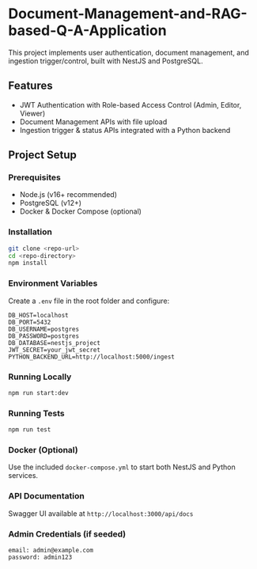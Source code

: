 # Document-Management-and-RAG-based-Q-A-Application

This project implements user authentication, document management, and ingestion trigger/control, built with NestJS and PostgreSQL.

## Features
- JWT Authentication with Role-based Access Control (Admin, Editor, Viewer)
- Document Management APIs with file upload
- Ingestion trigger & status APIs integrated with a Python backend

## Project Setup

### Prerequisites
- Node.js (v16+ recommended)
- PostgreSQL (v12+)
- Docker & Docker Compose (optional)

### Installation
```bash
git clone <repo-url>
cd <repo-directory>
npm install
```

### Environment Variables
Create a `.env` file in the root folder and configure:
```
DB_HOST=localhost
DB_PORT=5432
DB_USERNAME=postgres
DB_PASSWORD=postgres
DB_DATABASE=nestjs_project
JWT_SECRET=your_jwt_secret
PYTHON_BACKEND_URL=http://localhost:5000/ingest
```

### Running Locally
```bash
npm run start:dev
```

### Running Tests
```bash
npm run test
```

### Docker (Optional)
Use the included `docker-compose.yml` to start both NestJS and Python services.

### API Documentation
Swagger UI available at `http://localhost:3000/api/docs`

### Admin Credentials (if seeded)
```
email: admin@example.com
password: admin123
```